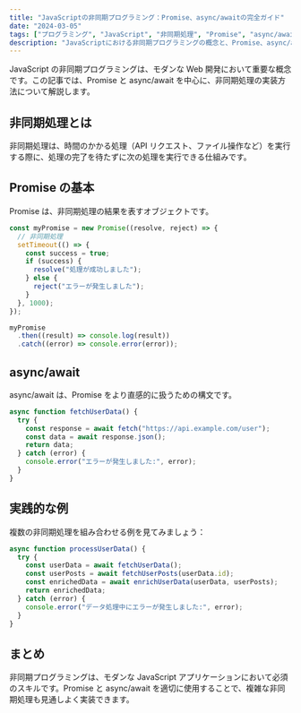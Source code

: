 ```yaml
---
title: "JavaScriptの非同期プログラミング：Promise、async/awaitの完全ガイド"
date: "2024-03-05"
tags: ["プログラミング", "JavaScript", "非同期処理", "Promise", "async/await"]
description: "JavaScriptにおける非同期プログラミングの概念と、Promise、async/awaitを使用した実装方法について詳しく解説します。"
---
```


JavaScript の非同期プログラミングは、モダンな Web 開発において重要な概念です。この記事では、Promise と async/await を中心に、非同期処理の実装方法について解説します。

## 非同期処理とは

非同期処理は、時間のかかる処理（API リクエスト、ファイル操作など）を実行する際に、処理の完了を待たずに次の処理を実行できる仕組みです。

## Promise の基本

Promise は、非同期処理の結果を表すオブジェクトです。

```javascript
const myPromise = new Promise((resolve, reject) => {
  // 非同期処理
  setTimeout(() => {
    const success = true;
    if (success) {
      resolve("処理が成功しました");
    } else {
      reject("エラーが発生しました");
    }
  }, 1000);
});

myPromise
  .then((result) => console.log(result))
  .catch((error) => console.error(error));
```

## async/await

async/await は、Promise をより直感的に扱うための構文です。

```javascript
async function fetchUserData() {
  try {
    const response = await fetch("https://api.example.com/user");
    const data = await response.json();
    return data;
  } catch (error) {
    console.error("エラーが発生しました:", error);
  }
}
```

## 実践的な例

複数の非同期処理を組み合わせる例を見てみましょう：

```javascript
async function processUserData() {
  try {
    const userData = await fetchUserData();
    const userPosts = await fetchUserPosts(userData.id);
    const enrichedData = await enrichUserData(userData, userPosts);
    return enrichedData;
  } catch (error) {
    console.error("データ処理中にエラーが発生しました:", error);
  }
}
```

## まとめ

非同期プログラミングは、モダンな JavaScript アプリケーションにおいて必須のスキルです。Promise と async/await を適切に使用することで、複雑な非同期処理も見通しよく実装できます。
